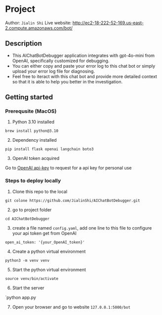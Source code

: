 # Project
Author: `Jialin Shi`
Live website: http://ec2-18-222-52-169.us-east-2.compute.amazonaws.com/bot/

## Description
- This AIChatBotDebugger application integrates with gpt-4o-mini from OpenAI, specifically customized for debugging. 
- You can either copy and paste your error log to this chat bot or simply upload your error log file for diagnosing. 
- Feel free to iteract with this chat bot and provide more detailed context so that it is able to help you better in the investigation. 

## Getting started

### Prerequsite (MacOS)
1. Python 3.10 installed

  `brew install python@3.10`
   
2. Dependency installed
   
  `pip install flask openai langchain boto3`
   
3. OpenAI token acquired
   
Go to [OpenAI api-key](https://platform.openai.com/settings/profile?tab=api-keys) to request for a api key for personal use

### Steps to deploy locally 
   
1. Clone this repo to the local

  `git colone https://github.com/JialinShi/AIChatBotDebugger.git`

2. go to project folder

  `cd AIChatBotDebugger`

3. create a file named `config.yaml`, add one line to this file to configure your api token get from OpenAI

`open_ai_token: '{your_OpenAI_token}'`

4. Create a python virtual environment
   
`python3 -m venv venv`

5. Start the python virtual environment
   
`source venv/bin/activate`

6. Start the server

`python app.py

7. Open your browser and go to website `127.0.0.1:5000/bot`

